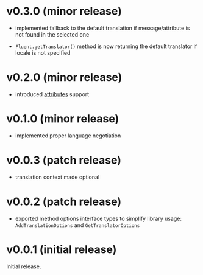 
# v0.3.0 (minor release)

- implemented fallback to the default translation
  if message/attribute is not found in the selected one

- `Fluent.getTranslator()` method is now returning
  the default translator if locale is not specified


# v0.2.0 (minor release)

- introduced
  [attributes](https://projectfluent.org/fluent/guide/attributes.html)
  support


# v0.1.0 (minor release)

- implemented proper language negotiation


# v0.0.3 (patch release)

- translation context made optional


# v0.0.2 (patch release)

- exported method options interface types to simplify library usage:
  `AddTranslationOptions` and `GetTranslatorOptions`


# v0.0.1 (initial release)

Initial release.
